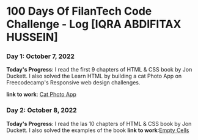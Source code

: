 # 100 Days Of FilanTech Code Challenge - Log [IQRA ABDIFITAX HUSSEIN]

### Day 1: October 7, 2022

**Today's Progress**: I read the first 9 chapters of HTML & CSS book by Jon Duckett. I also solved the Learn HTML by building a cat Photo App on Freecodecamp's Responsive web design challenges.

**link to work**: [Cat Photo App](https://github.com/IQRA-ABDI/100DaysOfFilanTechCode/tree/main/HTML_CSS)

### Day 2: October 8, 2022

**Today's Progress**: I read the las 10 chapters of HTML & CSS book by Jon Duckett. I also solved the examples of the book
**link to work**:[Empty Cells](https://github.com/IQRA-ABDI/100DaysOfFilanTechCode/tree/main/HTML_CSS)